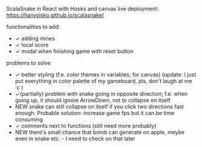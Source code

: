 ScalaSnake in React with Hooks and canvas
live deployment: https://hanysisko.github.io/scalasnake/

functionalities to add:
- ✓ adding mines 
- ✓ local score 
- ✓ modal when finishing game with reset button

problems to solve
- ✓ better styling (f.e. color themes in variables; for canvas) (update: I just put everything in color palette of my gameboard, pls, don't laugh at me :c )
- ✓(partially) problem with snake going in opposite direction; 
  f.e. when going up, it should ignore ArrowDown, not to collapse on itself
- NEW snake can still collapse on itself if you click two directions fast enough. Probable solution: increase game fps but it can be time consuming
- ✓ comments next to functions (still need more probably)
- NEW there's small chance that bomb can generate on apple, meybe even in snake etc. - I need to check on that later
